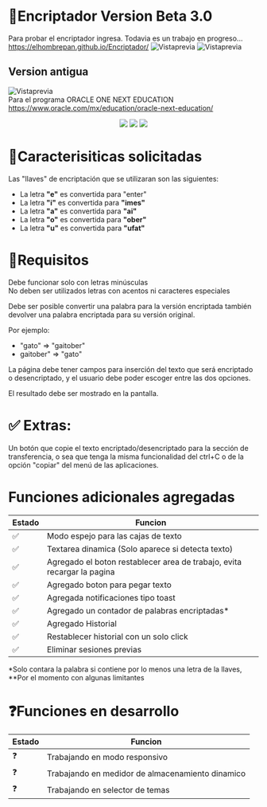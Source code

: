 # 💾Encriptador Version Beta 3.0 
Para probar el encriptador ingresa. Todavia es un trabajo en progreso...  
https://elhombrepan.github.io/Encriptador/ 
![Vistaprevia](./assets/version3beta.png)
![Vistaprevia](./assets/v3modal.png)
## Version antigua
![Vistaprevia](./assets/vistaprevia.png)    
Para el programa ORACLE ONE NEXT EDUCATION    
https://www.oracle.com/mx/education/oracle-next-education/
<div align="center">
    <img src="https://img.shields.io/badge/JavaScript-FEFF01?logo=javascript&logoColor=000000&style=for-the-badge"/>
    <img src="https://img.shields.io/badge/HTML-EC6231?logo=html5&logoColor=FFFFFF&style=for-the-badge" />
    <img src="https://img.shields.io/badge/CSS-01A3D8?logo=css3&logoColor=FFFFFF&style=for-the-badge" />
</div>  

# 📖Caracterisiticas solicitadas

Las "llaves" de encriptación que se utilizaran son las siguientes:

- La letra **"e"** es convertida para "enter"  
- La letra **"i"** es convertida para **"imes"**  
- La letra **"a"** es convertida para **"ai"**  
- La letra **"o"** es convertida para **"ober"**  
- La letra **"u"** es convertida para **"ufat"**  

# 🧩Requisitos  

Debe funcionar solo con letras minúsculas  
No deben ser utilizados letras con acentos ni caracteres especiales  

Debe ser posible convertir una palabra para la versión encriptada también devolver una palabra encriptada para su versión original.

Por ejemplo:  
- "gato" => "gaitober"  
- gaitober" => "gato"  

La página debe tener campos para inserción del texto que será encriptado o desencriptado, y el usuario debe poder escoger entre las dos opciones.

El resultado debe ser mostrado en la pantalla.  

# ✅ Extras:

Un botón que copie el texto encriptado/desencriptado para la sección de transferencia, o sea que tenga la misma funcionalidad del ctrl+C o de la opción "copiar" del menú de las aplicaciones.

# Funciones adicionales agregadas  

|  Estado  |  Funcion  |
|  -------------  |  -------------  |
|  ✅  |  Modo espejo para las cajas de texto  |
|  ✅  |  Textarea dinamica (Solo aparece si detecta texto)  |
|  ✅  |  Agregado el boton restablecer area de trabajo, evita recargar la pagina  |  
|  ✅  |  Agregado boton para pegar texto  |
|  ✅  |  Agregada notificaciones tipo toast  |  
|  ✅  |  Agregado un contador de palabras encriptadas*   |
|  ✅  |  Agregado Historial   |
|  ✅  |  Restablecer historial con un solo click   |
|  ✅  |  Eliminar sesiones previas   | 

*Solo contara la palabra si contiene por lo menos una letra de la llaves,  
**Por el momento con algunas limitantes


# ❓Funciones en desarrollo  

|  Estado  |  Funcion  |
|  -------------  |  -------------  |
|  ❓ |  Trabajando en modo responsivo  |
|  ❓ |  Trabajando en medidor de almacenamiento dinamico  |
|  ❓ |  Trabajando en selector de temas  |





